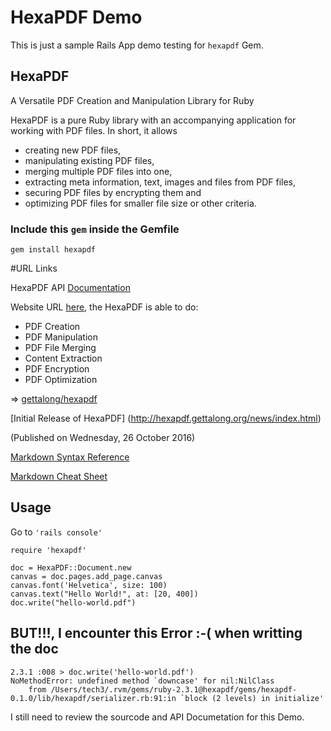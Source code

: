 # HexaPDF Demo

This is just a sample Rails App demo testing for `hexapdf` Gem.

## HexaPDF

A Versatile PDF Creation and Manipulation Library for Ruby

HexaPDF is a pure Ruby library with an accompanying application for working with PDF files. In short, it allows

- creating new PDF files,
- manipulating existing PDF files,
- merging multiple PDF files into one,
- extracting meta information, text, images and files from PDF files,
- securing PDF files by encrypting them and
- optimizing PDF files for smaller file size or other criteria.

### Include this `gem` inside the Gemfile

`gem install hexapdf`

#URL Links
HexaPDF API [Documentation](http://hexapdf.gettalong.org/api/HexaPDF/index.html)

Website URL [here](http://hexapdf.gettalong.org), the HexaPDF is able to do:

- PDF Creation
- PDF Manipulation
- PDF File Merging
- Content Extraction
- PDF Encryption
- PDF Optimization

=> [gettalong/hexapdf](https://github.com/gettalong/hexapdf)

[Initial Release of HexaPDF] (http://hexapdf.gettalong.org/news/index.html) 
	(Published on Wednesday, 26 October 2016)

[Markdown Syntax Reference](https://en.support.wordpress.com/markdown-quick-reference/)

[Markdown Cheat Sheet](https://github.com/adam-p/markdown-here/wiki/Markdown-Cheatsheet)

## Usage

Go to `'rails console'`

```
require 'hexapdf'

doc = HexaPDF::Document.new
canvas = doc.pages.add_page.canvas 
canvas.font('Helvetica', size: 100)
canvas.text("Hello World!", at: [20, 400])
doc.write("hello-world.pdf")
```

## BUT!!!, I encounter this Error :-( when writting the doc

```
2.3.1 :008 > doc.write('hello-world.pdf')
NoMethodError: undefined method `downcase' for nil:NilClass
	from /Users/tech3/.rvm/gems/ruby-2.3.1@hexapdf/gems/hexapdf-0.1.0/lib/hexapdf/serializer.rb:91:in `block (2 levels) in initialize'
```

I still need to review the sourcode and API Documetation for this Demo.
